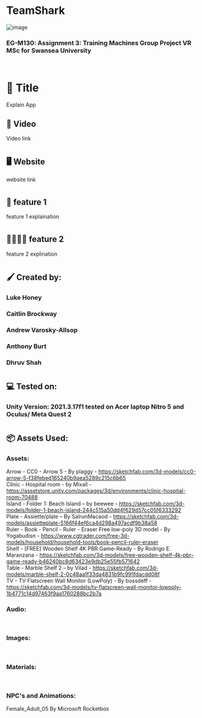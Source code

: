 # TeamShark

![image](https://user-images.githubusercontent.com/115562974/226643766-f5254309-8d5a-4707-9d15-3c520e5127db.png)


### EG-M130: Assignment 3: Training Machines Group Project VR MSc for Swansea University 
<br/>

# :shark: Title
Explain App <br/>

## :movie_camera: Video
Video link

#
## :desktop_computer: Website
website link
#
## :hospital: feature 1
feature 1 explaination
#
## :family_man_man_girl_boy: feature 2
feature 2 explination
#
## :paintbrush: Created by:
### Luke Honey
### Caitlin Brockway
### Andrew Varosky-Allsop
### Anthony Burt
### Dhruv Shah
#
## :computer: Tested on:
### Unity Version: 2021.3.17f1 tested on Acer laptop Nitro 5 and Oculus/ Meta Quest 2
#
## 	:package: Assets Used:
### Assets:
Arrow - CC0 - Arrow 5 - By plaggy - https://sketchfab.com/3d-models/cc0-arrow-5-f38febed165240b9aea5289c215c6b65 <br/>
Clinic - Hospital room - by Mixall - https://assetstore.unity.com/packages/3d/environments/clinic-hospital-room-70488 <br/>
Island - Folder 1: Beach Island – by beewee - https://sketchfab.com/3d-models/folder-1-beach-island-244c515a50dd4f629d57cc05f6333292 <br/>
Plate - Assiette/plate – By SalrunMacaod - https://sketchfab.com/3d-models/assietteplate-5166f44ef6ca4d298a497acdf9b38a58 <br/>
Ruler - Book - Pencil - Ruler - Eraser Free low-poly 3D model - By Yogabudisn - https://www.cgtrader.com/free-3d-models/household/household-tools/book-pencil-ruler-eraser <br/>
Shelf - [FREE] Wooden Shelf 4K PBR Game-Ready - By Rodrigo E. Maranzana - https://sketchfab.com/3d-models/free-wooden-shelf-4k-pbr-game-ready-b46240bc8d63423e9db25e55fb571642 <br/>
Table - Marble Shelf 2 – by Vilad - https://sketchfab.com/3d-models/marble-shelf-2-0c48aa1f33da4831b9fc991fdacdd08f <br/>
TV - TV Flatscreen Wall Monitor (LowPoly) - By bossdeff - https://sketchfab.com/3d-models/tv-flatscreen-wall-monitor-lowpoly-1b4771c14d97463f9aa1760288bc2b7a 
 <br/>

### Audio:
<br/>


### Images:
<br/>


### Materials:
<br/>

### NPC's and Animations: 
Female_Adult_05 By Microsoft Rocketbox
<br/>


